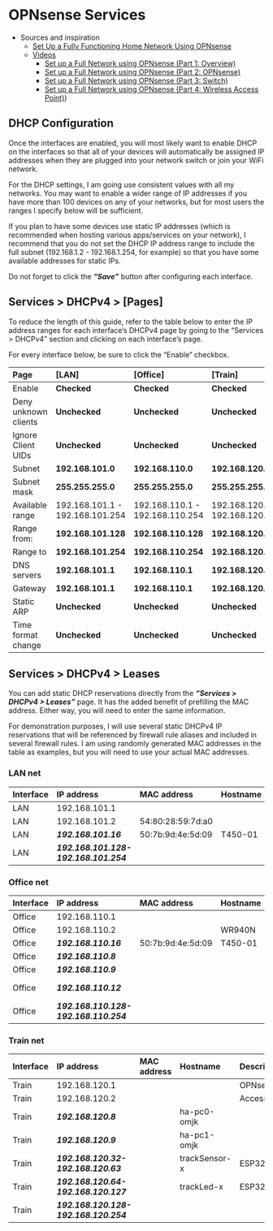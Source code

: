 # OPNsense Services

* Sources and inspiration
  * [Set Up a Fully Functioning Home Network Using OPNsense](https://homenetworkguy.com/how-to/set-up-a-fully-functioning-home-network-using-opnsense/ "Home Network Guy")
  * [Videos](https://www.youtube.com/playlist?list=PLZeTcCOrKlnDlyZCIxhFZukAnA0NNWL_I "Home Network Guy")
    * [Set up a Full Network using OPNsense (Part 1: Overview)](https://youtu.be/54JWsGedXpo?list=PLZeTcCOrKlnDlyZCIxhFZukAnA0NNWL_I "Home Network Guy")
    * [Set up a Full Network using OPNsense (Part 2: OPNsense)](https://youtu.be/h2_cQxTkh3Q?list=PLZeTcCOrKlnDlyZCIxhFZukAnA0NNWL_I "Home Network Guy")
    * [Set up a Full Network using OPNsense (Part 3: Switch)](https://youtu.be/4HP-YAJX56E?list=PLZeTcCOrKlnDlyZCIxhFZukAnA0NNWL_I "Home Network Guy")
    * [Set up a Full Network using OPNsense (Part 4: Wireless Access Point)](https://youtu.be/xiugRYzO3lQ?list=PLZeTcCOrKlnDlyZCIxhFZukAnA0NNWL_I "Home Network Guy"))

## DHCP Configuration

Once the interfaces are enabled, you will most likely want to enable DHCP on the interfaces so that all of your devices will automatically be assigned IP addresses when they are plugged into your network switch or join your WiFi network.

For the DHCP settings, I am going use consistent values with all my networks. You may want to enable a wider range of IP addresses if you have more than 100 devices on any of your networks, but for most users the ranges I specify below will be sufficient.

If you plan to have some devices use static IP addresses (which is recommended when hosting various apps/services on your network), I recommend that you do not set the DHCP IP address range to include the full subnet (192.168.1.2 - 192.168.1.254, for example) so that you have some available addresses for static IPs.

Do not forget to click the ***“Save”*** button after configuring each interface.

## Services > DHCPv4 > [Pages]

To reduce the length of this guide, refer to the table below to enter the IP address ranges for each interface’s DHCPv4 page by going to the “Services > DHCPv4” section and clicking on each interface’s page.

For every interface below, be sure to click the “Enable” checkbox.

|Page|[LAN]|[Office]|[Train]|[IPCam]|
|:---|:---|:---|:---|:---|
|Enable|**Checked**|**Checked**|**Checked**|**Checked**|
|Deny unknown clients|**Unchecked**|**Unchecked**|**Unchecked**|**Unchecked**|
|Ignore Client UIDs|**Unchecked**|**Unchecked**|**Unchecked**|**Unchecked**|
|Subnet|**192.168.101.0**|**192.168.110.0**|**192.168.120.0**|**192.168.130.0**|
|Subnet mask|**255.255.255.0**|**255.255.255.0**|**255.255.255.0**|**255.255.255.0**|
|Available range|192.168.101.1 - 192.168.101.254|192.168.110.1 - 192.168.110.254|192.168.120.1 - 192.168.120.254|192.168.130.1 - 192.168.130.254|
|Range from:|**192.168.101.128**|**192.168.110.128**|**192.168.120.128**|**192.168.130.128**|
|Range to|**192.168.101.254**|**192.168.110.254**|**192.168.120.254**|**192.168.130.254**|
|DNS servers|**192.168.101.1**|**192.168.110.1**|**192.168.120.1**|**192.168.130.1**|
|Gateway|**192.168.101.1**|**192.168.110.1**|**192.168.120.1**|**192.168.130.1**|
|Static ARP|**Unchecked**|**Unchecked**|**Unchecked**|**Unchecked**|
|Time format change|**Unchecked**|**Unchecked**|**Unchecked**|**Unchecked**|

## Services > DHCPv4 > Leases

You can add static DHCP reservations directly from the ***“Services > DHCPv4 > Leases”*** page. It has the added benefit of prefilling the MAC address. Either way, you will need to enter the same information.

For demonstration purposes, I will use several static DHCPv4 IP reservations that will be referenced by firewall rule aliases and included in several firewall rules. I am using randomly generated MAC addresses in the table as examples, but you will need to use your actual MAC addresses.

### LAN net

|Interface|IP address|MAC address|Hostname|Description|Lease type|
|:---|:---|:---|:---|:---|:---|
|LAN|192.168.101.1|||OPNsense|**Hardcoded**|
|LAN|192.168.101.2|54:80:28:59:7d:a0||HPE1820|static|
|LAN|***192.168.101.16***|50:7b:9d:4e:5d:09|T450-01|SEKT's PC|static|
|LAN|***192.168.101.128-192.168.101.254***|||User*|DHCP|
### Office net

|Interface|IP address|MAC address|Hostname|Description|Lease type|
|:---|:---|:---|:---|:---|:---|
|Office|192.168.110.1|||OPNsense|**Hardcoded**|
|Office|192.168.110.2||WR940N|AccessPoint|**Hardcoded**|
|Office|***192.168.110.16***|50:7b:9d:4e:5d:09|T450-01|SEKT's PC|static|
|Office|***192.168.110.8***|||Printer|static|
|Office|***192.168.110.9***|||TV-PC|static|
|Office|***192.168.110.12***|||WD My Cloud|static|
|Office|***192.168.110.128-192.168.110.254***|||User*|DHCP|

### Train net

|Interface|IP address|MAC address|Hostname|Description|Lease type|
|:---|:---|:---|:---|:---|:---|
|Train|192.168.120.1|||OPNsense|**Hardcoded**|
|Train|192.168.120.2|||AccessPoint|**Hardcoded**|
|Train|***192.168.120.8***||ha-pc0-omjk||static|
|Train|***192.168.120.9***||ha-pc1-omjk||static|
|Train|***192.168.120.32-192.168.120.63***||trackSensor-x|ESP32|static|
|Train|***192.168.120.64-192.168.120.127***||trackLed-x|ESP32|static|
|Train|***192.168.120.128-192.168.120.254***||||DHCP|
